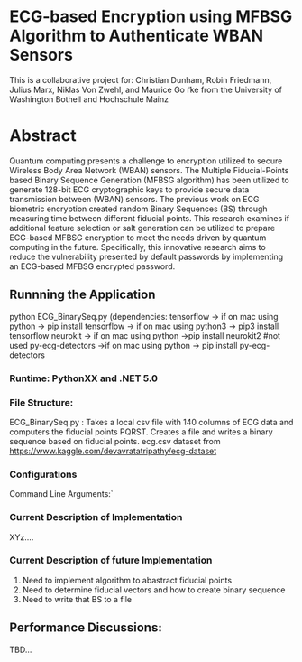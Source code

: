 # ECG-based Encryption using MFBSG Algorithm to Authenticate WBAN Sensors
This is a collaborative project for:
Christian Dunham, Robin Friedmann, Julius Marx, Niklas Von Zwehl, and Maurice Go ̈rke
from the University of Washington Bothell and Hochschule Mainz

# Abstract
Quantum computing presents a challenge to encryption utilized to secure Wireless Body Area Network (WBAN) sensors. The Multiple Fiducial-Points based Binary Sequence Generation (MFBSG algorithm) has been utilized to generate 128-bit ECG cryptographic keys to provide secure data transmission between (WBAN) sensors. The previous work on ECG biometric encryption created random Binary Sequences (BS) through measuring time between different fiducial points. This research examines if additional feature selection or salt generation can be utilized to prepare ECG-based MFBSG encryption to meet the needs driven by quantum computing in the future. Specifically, this innovative research aims to reduce the vulnerability presented by default passwords by implementing an ECG-based MFBSG encrypted password.
## Runnning the Application
python ECG_BinarySeq.py
   (dependencies: tensorflow -> if on mac using python
                                -> pip install tensorflow
                             -> if on mac using python3
                                -> pip3 install tensorflow
                  neurokit -> if on mac using python
                           ->pip install neurokit2
                  #not used py-ecg-detectors ->if on mac using python
                            -> pip install py-ecg-detectors
### Runtime: PythonXX and .NET 5.0

### File Structure: 
ECG_BinarySeq.py 
   : Takes a local csv file with 140 columns of ECG data and computers the 
     fiducial points PQRST.
     Creates a file and writes a binary sequence based on fiducial points.
ecg.csv dataset from https://www.kaggle.com/devavratatripathy/ecg-dataset
     
### Configurations
Command Line Arguments:`

### Current Description of Implementation
XYz....

### Current Description of future Implementation
1) Need to implement algorithm to abastract fiducial points
2) Need to determine fiducial vectors and how to create binary sequence
3) Need to write that BS to a file

## Performance Discussions:
TBD...

